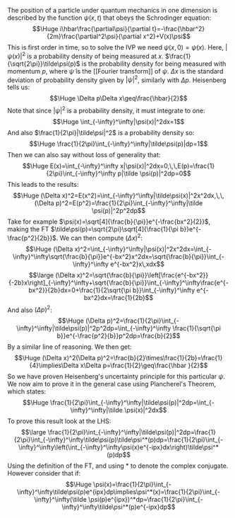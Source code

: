 
The position of a particle under quantum mechanics in one dimension is described by the function $\psi(x,t)$ that obeys the Schrodinger equation:$$\Huge i\hbar\frac{\partial\psi}{\partial t}=-\frac{\hbar^2}{2m}\frac{\partial^2\psi}{\partial x^2}+V(x)\psi$$This is first order in time, so to solve the IVP we need $\psi(x,0)=\psi(x)$. Here, $|\psi(x)|^2$ is a probability density of being measured at $x$. $\frac{1}{\sqrt{2\pi}}\tilde\psi(p)$ is the probability density for being measured with momentum $p$, where $\tilde\psi$ is the [[Fourier transform]] of $\psi$. $\Delta x$ is the standard deviation of probability density given by $|\psi|^2$, similarly with $\Delta p$. Heisenberg tells us:$$\Huge \Delta p\Delta x\geq\frac{\hbar}{2}$$Note that since $|\psi|^2$ is a probability density, it must integrate to one:$$\Huge \int_{-\infty}^\infty|\psi(x)|^2dx=1$$And also $\frac{1}{2\pi}|\tilde\psi|^2$ is a probability density so:$$\Huge \frac{1}{2\pi}\int_{-\infty}^\infty|\tilde\psi(p)|dp=1$$Then we can also say without loss of generality that:$$\Huge E(x)=\int_{-\infty}^\infty x|\psi(x)|^2dx=0,\,\,E(p)=\frac{1}{2\pi}\int_{-\infty}^\infty p|\tilde \psi(p)|^2dp=0$$This leads to the results:$$\Huge (\Delta x)^2=E(x^2)=\int_{-\infty}^\infty|\tilde\psi(x)|^2x^2dx,\,\,(\Delta p)^2=E(p^2)=\frac{1}{2\pi}\int_{-\infty}^\infty|\tilde \psi(p)|^2p^2dp$$Take for example $\psi(x)=\sqrt[4]{\frac{b}{\pi}}e^{-\frac{bx^2}{2}}$, making the FT $\tilde\psi(p)=\sqrt{2\pi}\sqrt[4]{\frac{1}{\pi b}}e^{-\frac{p^2}{2b}}$. We can then compute $(\Delta x)^2$:$$\Huge (\Delta x)^2=\int_{-\infty}^\infty|\psi(x)|^2x^2dx=\int_{-\infty}^\infty\sqrt{\frac{b}{\pi}}e^{-bx^2}x^2dx=\sqrt{\frac{b}{\pi}}\int_{-\infty}^\infty e^{-bx^2}x\,xdx$$$$\large (\Delta x)^2=\sqrt{\frac{b}{\pi}}\left[\frac{e^{-bx^2}}{-2b}x\right]_{-\infty}^\infty+\sqrt{\frac{b}{\pi}}\int_{-\infty}^\infty\frac{e^{-bx^2}}{2b}dx=0+\frac{1}{2\sqrt{\pi b}}\int_{-\infty}^\infty e^{-bx^2}dx=\frac{1}{2b}$$And also $(\Delta p)^2$:$$\Huge (\Delta p)^2=\frac{1}{2\pi}\int_{-\infty}^\infty|\tilde\psi(p)|^2p^2dp=\int_{-\infty}^\infty \frac{1}{\sqrt{\pi b}}e^{-\frac{p^2}{b}}p^2dp=\frac{b}{2}$$By a similar line of reasoning. We then get:$$\Huge (\Delta x)^2(\Delta p)^2=\frac{b}{2}\times\frac{1}{2b}=\frac{1}{4}\implies\Delta x\Delta p=\frac{1}{2}\geq\frac{\hbar }{2}$$So we have proven Heisenberg's uncertainty principle for this particular $\psi$. We now aim to prove it in the general case using Plancherel's Theorem, which states:$$\Huge \frac{1}{2\pi}\int_{-\infty}^\infty|\tilde\psi(p)|^2dp=\int_{-\infty}^\infty|\tilde \psi(x)|^2dx$$To prove this result look at the LHS:$$\large \frac{1}{2\pi}\int_{-\infty}^\infty|\tilde\psi(p)|^2dp=\frac{1}{2\pi}\int_{-\infty}^\infty\tilde\psi(p)\tilde\psi^*(p)dp=\frac{1}{2\pi}\int_{-\infty}^\infty\left(\int_{-\infty}^\infty\psi(x)e^{-ipx}dx\right)\tilde\psi^*(p)dp$$Using the definition of the FT, and using $*$ to denote the complex conjugate. However consider that if:$$\Huge \psi(x)=\frac{1}{2\pi}\int_{-\infty}^\infty\tilde\psi(p)e^{ipx}dp\implies\psi^*(x)=\frac{1}{2\pi}\int_{-\infty}^\infty(\tilde \psi(p)e^{ipx})^*dp=\frac{1}{2\pi}\int_{-\infty}^\infty\tilde\psi^*(p)e^{-ipx}dp$$